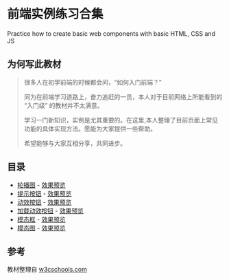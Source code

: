 # 前端实例练习合集
Practice how to create basic web components with basic HTML, CSS and JS

## 为何写此教材
>很多人在初学前端的时候都会问，“如何入门前端？”
>
>同为在前端学习道路上，奋力追赶的一员，本人对于目前网络上所能看到的 “入门级” 的教材并不太满意。
>
>学习一门新知识，实例是尤其重要的。在这里,本人整理了目前页面上常见功能的具体实现方法。愿能为大家提供一些帮助。
>
>希望能够与大家互相分享，共同进步。

## 目录
* [轮播图](./cases/1.slideshow) - [效果预览](https://htmlpreview.github.io/?https://github.com/Garrik-Liu/webPractices/blob/master/cases/1.slideshow/slideshowDemo.html)
* [提示按钮](./cases/3.alertButton) - [效果预览](https://htmlpreview.github.io/?https://github.com/Garrik-Liu/webPractices/blob/master/cases/3.alertButton/alertButton.html)
* [动效按钮](./cases/4.animatedButton) - [效果预览](https://htmlpreview.github.io/?https://github.com/Garrik-Liu/webPractices/blob/master/cases/4.animatedButton/animatedButton.html)
* [加载动效按钮](./cases/5.loadingButton) - [效果预览](https://htmlpreview.github.io/?https://github.com/Garrik-Liu/webPractices/blob/master/cases/5.loadingButton/loadingButton.html)
* [模态框](./cases/6.modalBox) - [效果预览](https://htmlpreview.github.io/?https://github.com/Garrik-Liu/webPractices/blob/master/cases/6.modalBox/modalBox.html)
* [模态图](./cases/7.modalImg) - [效果预览](https://htmlpreview.github.io/?https://github.com/Garrik-Liu/webPractices/blob/master/cases/7.modalImage/modalImage.html)

## 参考
教材整理自 [w3cschools.com](https://www.w3schools.com/howto/default.asp)
